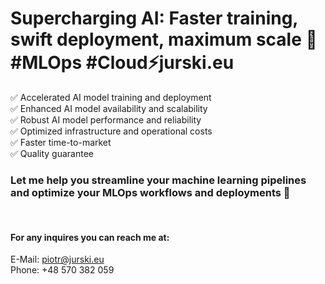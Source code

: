 # Supercharging AI: Faster training, swift deployment, maximum scale 🚀 #MLOps #Cloud⚡️jurski.eu

✅ Accelerated AI model training and deployment
<br/>
✅ Enhanced AI model availability and scalability
<br/>
✅ Robust AI model performance and reliability
<br/>
✅ Optimized infrastructure and operational costs
<br/>
✅ Faster time-to-market
<br/>
✅ Quality guarantee
<br/>


### Let me help you streamline your machine learning pipelines and optimize your MLOps workflows and deployments 🎯
<br/>

#### For any inquires you can reach me at:
E-Mail: piotr@jurski.eu<br/>
Phone: +48 570 382 059
